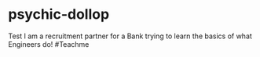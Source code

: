 # psychic-dollop
Test
I am a recruitment partner for a Bank trying to learn the basics of what Engineers do! #Teachme
